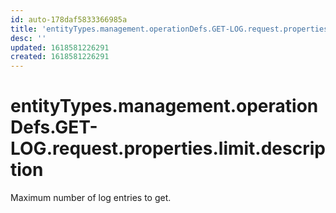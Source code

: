 ```yaml
---
id: auto-178daf5833366985a
title: 'entityTypes.management.operationDefs.GET-LOG.request.properties.limit.description'
desc: ''
updated: 1618581226291
created: 1618581226291
---
```

# entityTypes.management.operationDefs.GET-LOG.request.properties.limit.description

Maximum number of log entries to get.